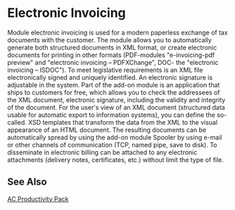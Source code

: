 ﻿---
Title: "Electronic Invoicing"
Author: AutoCont
Date: 07/31/2018
Product: dynamics-nav-2018
Contentlocale: en
---

# <a name = "ac-pp-elektronic-dokuments.md" > </a> Electronic Invoicing 

Module electronic invoicing is used for a modern paperless exchange of tax documents with the customer. 
The module allows you to automatically generate both structured documents in XML format, or create electronic documents for printing in other formats (PDF-modules "e-invoicing-pdf preview" and "electronic invoicing – PDFXChange", DOC- the "electronic invoicing – ISDOC"). 
To meet legislative requirements is an XML file electronically signed and uniquely identified. An electronic signature is adjustable in the system. Part of the add-on module is an application that ships to customers for free, which allows you to check the addressees of the XML document, electronic signature, including the validity and integrity of the document. For the user's view of an XML document (structured data usable for automatic export to information systems), you can define the so-called. XSD templates that transform the data from the XML to the visual appearance of an HTML document. The resulting documents can be automatically spread by using the add-on module Spooler by using e-mail or other channels of communication (TCP, named pipe, save to disk). 
To disseminate in electronic billing can be attached to any electronic attachments (delivery notes, certificates, etc.) without limit the type of file. 


## <a name = "see-also" > </a>See Also  
[AC Productivity Pack](ac-pp-productivity-pack.md)  
